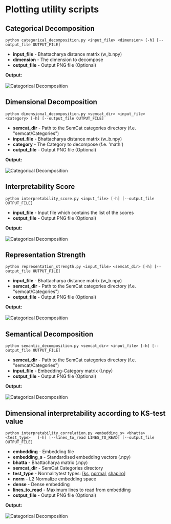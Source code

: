 # Plotting utility scripts

## **Categorical Decomposition**


`
python categorical_decomposition.py <input_file> <dimension> [-h] [--output_file OUTPUT_FILE]
`

- **input_file** - Bhattacharya distance matrix (w_b.npy)
- **dimension** - The dimension to decompose
- **output_file** - Output PNG file (Optional)

**Output:**<br><br>
![Categorical Decomposition](../../images/plots/glove_dense/categorical_decomposition_dim2.png)

## **Dimensional Decomposition**

`
python dimensional_decomposition.py <semcat_dir> <input_file> <category> [-h] [--output_file OUTPUT_FILE]
`

- **semcat_dir** - Path to the SemCat categories directory (f.e. "semcat/Categories")
- **input_file** - Bhattacharya distance matrix (w_b.npy)
- **category** - The Category to decompose (f.e. 'math')
- **output_file** - Output PNG file (Optional)

**Output:**<br><br>
![Categorical Decomposition](../../images/plots/glove_dense/dimensional_decomposition_cat-math.png)

## **Interpretability Score**

`
python interpretability_score.py <input_file> [-h] [--output_file OUTPUT_FILE] 
`

- **input_file** - Input file which contains the list of the scores
- **output_file** - Output PNG file (Optional)

**Output:**<br><br>
![Categorical Decomposition](../../images/plots/glove_dense/interpretability_score.png)

## **Representation Strength**

`
python representation_strength.py <input_file> <semcat_dir> [-h] [--output_file OUTPUT_FILE]
`

- **input_file** - Bhattacharya distance matrix (w_b.npy)
- **semcat_dir** - Path to the SemCat categories directory (f.e. "semcat/Categories")
- **output_file** - Output PNG file (Optional)

**Output:**<br><br>
![Categorical Decomposition](../../images/plots/glove_dense/representation_strength.png)

## **Semantical Decomposition**

`
python semantic_decomposition.py <semcat_dir> <input_file> [-h] [--output_file OUTPUT_FILE]
`

- **semcat_dir** - Path to the SemCat categories directory (f.e. "semcat/Categories")
- **input_file** - Embedding-Category matrix (I.npy)
- **output_file** - Output PNG file (Optional)

**Output:**<br><br>
![Categorical Decomposition](../../images/plots/glove_dense/semantical_decomposition_window.png)

## **Dimensional interpretability according to KS-test value**

`
python interpretability_correlation.py <embedding_s> <bhatta> <test_type>  
[-h] [--lines_to_read LINES_TO_READ] [--output_file OUTPUT_FILE]
`

- **embedding** - Embedding file
- **embedding_s** - Standardised embedding vectors (.npy)
- **bhatta** - Bhattacharya matrix (.npy)
- **semcat_dir** - SemCat Categories directory
- **test_type** - Normalitytest types: 
[[ks](https://docs.scipy.org/doc/scipy/reference/generated/scipy.stats.normaltest.html), 
[normal](https://docs.scipy.org/doc/scipy/reference/generated/scipy.stats.normaltest.html), 
[shapiro](https://docs.scipy.org/doc/scipy/reference/generated/scipy.stats.shapiro.html)]
- **norm** - L2 Normalize embedding space
- **dense** - Dense embedding
- **lines_to_read** - Maximum lines to read from embedding
- **output_file** - Output PNG file (Optional)

**Output:**<br><br>
![Categorical Decomposition](../../images/plots/glove_dense/ks_test.png)